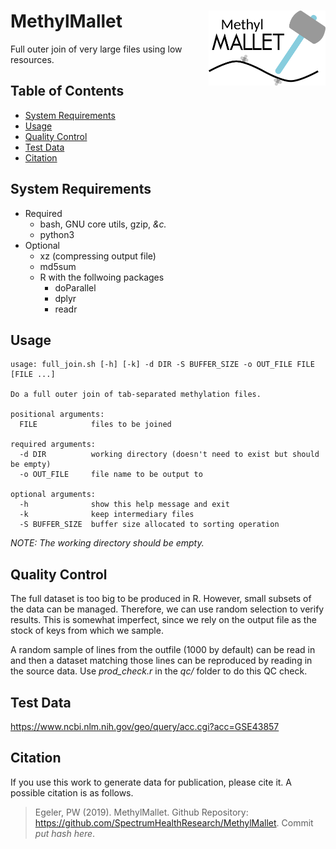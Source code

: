 MethylMallet <img src='assets/mm_logo.png' align='right' height='120px' />
==========================================================================

Full outer join of very large files using low resources.

## Table of Contents

* [System Requirements](#system-requirements)
* [Usage](#usage)
* [Quality Control](#quality-control)
* [Test Data](#test-data)
* [Citation](#citation)

## System Requirements

- Required
  - bash, GNU core utils, gzip, _&c._
  - python3
- Optional
  - xz (compressing output file)
  - md5sum
  - R with the follwoing packages
    - doParallel
    - dplyr
    - readr

## Usage

```
usage: full_join.sh [-h] [-k] -d DIR -S BUFFER_SIZE -o OUT_FILE FILE [FILE ...]

Do a full outer join of tab-separated methylation files.

positional arguments:
  FILE            files to be joined

required arguments:
  -d DIR          working directory (doesn't need to exist but should be empty)
  -o OUT_FILE     file name to be output to

optional arguments:
  -h              show this help message and exit
  -k              keep intermediary files
  -S BUFFER_SIZE  buffer size allocated to sorting operation
```

_NOTE: The working directory should be empty._

## Quality Control

The full dataset is too big to be produced in R. However, small subsets of the
data can be managed. Therefore, we can use random selection to verify results.
This is somewhat imperfect, since we rely on the output file as the stock of
keys from which we sample.

A random sample of lines from the outfile (1000 by default) can be read in and
then a dataset matching those lines can be reproduced by reading in the source
data. Use *prod_check.r* in the *qc/* folder to do this QC check.

## Test Data

<https://www.ncbi.nlm.nih.gov/geo/query/acc.cgi?acc=GSE43857>

## Citation

If you use this work to generate data for publication, please cite it.
A possible citation is as follows.

> Egeler, PW (2019). MethylMallet. Github Repository: <https://github.com/SpectrumHealthResearch/MethylMallet>. Commit _put hash here_.

